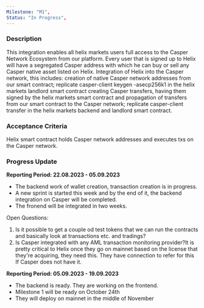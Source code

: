 ```yaml
---
Milestone: "M1",
Status: "In Progress",
---
```

<!--lang:en--> 
### Description

This integration enables all helix markets users full access to the Casper Network Ecosystem from our platform. Every user that is signed up to Helix will have a segregated Casper address with which he can buy or sell any Casper native asset listed on Helix.
Integration of Helix into the Casper network, this includes:
creation of native Casper network addresses from our smart contract; replicate casper-client keygen -asecp256k1 in the helix markets landlord smart contract creating Casper transfers, having them signed by the helix markets smart contract and propagation of transfers from our smart contract to the Casper network; replicate casper-client transfer in the helix markets backend and landlord smart contract.

### Acceptance Criteria
Helix smart contract holds Casper network addresses and executes txs on the Casper network.


### Progress Update

**Reporting Period: 22.08.2023 - 05.09.2023**
- The backend work of wallet creation, transaction creation is in progress.
- A new sprint is started this week and by the end of it, the backend integration on Casper will be completed. 
- The fronend will be integrated in two weeks.

Open Questions: 
1. Is it possible to get a couple od test tokens that we can run the contracts and basically look at transactions etc. and tradings?
2. Is Casper integrated with any AML transaction monitoring provider?It is pretty critical to Helix once they go on mainnet based on the license that they're acquiring, they need this. They have connection to refer for this If Casper does not have it. 


**Reporting Period: 05.09.2023 - 19.09.2023**
- The backend is ready. They are working on the frontend.
- Milestone 1 will be ready on October 24th
- They will deploy on mainnet in the middle of November
